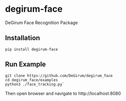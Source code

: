 # degirum-face
DeGirum Face Recognition Package

## Installation

`pip install degirum-face`

## Run Example

```
git clone https://github.com/DeGirum/degirum_face
cd degirum_face/examples
python3 ./face_tracking.py`
```

Then open browser and navigate to http://localhost:8080


